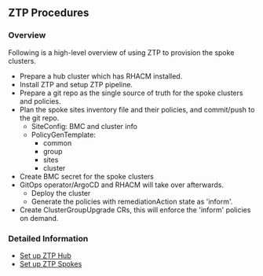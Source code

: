 ## ZTP Procedures 

### Overview

Following is a high-level overview of using ZTP to provision the spoke clusters.

- Prepare a hub cluster which has RHACM installed.
- Install ZTP and setup ZTP pipeline.
- Prepare a git repo as the single source of truth for the spoke clusters and policies.
- Plan the spoke sites inventory file and their policies, and commit/push to the git repo.
  - SiteConfig: BMC and cluster info
  - PolicyGenTemplate: 
    - common
    - group
    - sites
    - cluster
- Create BMC secret for the spoke clusters
- GitOps operator/ArgoCD and RHACM will take over afterwards. 
  - Deploy the cluster
  - Generate the policies with remediationAction state as 'inform'.
- Create ClusterGroupUpgrade CRs, this will enforce the 'inform' policies on demand.

### Detailed Information
- [Set up ZTP Hub](./ztp-hub/README.md)
- [Set up ZTP Spokes](./ztp-spokes/README.md)
